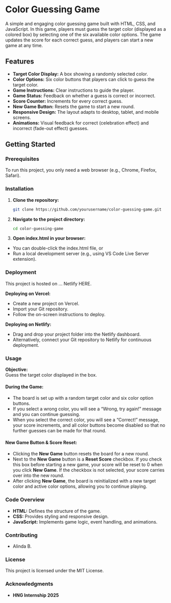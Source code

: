 # Color Guessing Game

A simple and engaging color guessing game built with HTML, CSS, and JavaScript. In this game, players must guess the target color (displayed as a colored box) by selecting one of the six available color options. The game updates the score for each correct guess, and players can start a new game at any time.

## Features

- **Target Color Display:** A box showing a randomly selected color.
- **Color Options:** Six color buttons that players can click to guess the target color.
- **Game Instructions:** Clear instructions to guide the player.
- **Game Status:** Feedback on whether a guess is correct or incorrect.
- **Score Counter:** Increments for every correct guess.
- **New Game Button:** Resets the game to start a new round.
- **Responsive Design:** The layout adapts to desktop, tablet, and mobile screens.
- **Animations:** Visual feedback for correct (celebration effect) and incorrect (fade-out effect) guesses.

## Getting Started

### Prerequisites

To run this project, you only need a web browser (e.g., Chrome, Firefox, Safari).

### Installation

1. **Clone the repository:**
   ```bash
   git clone https://github.com/yourusername/color-guessing-game.git
   ```
2. **Navigate to the project directory:**
    ```bash
    cd color-guessing-game
    ```
3. **Open index.html in your browser:**
- You can double-click the index.html file, or
- Run a local development server (e.g., using VS Code Live Server extension).

### Deployment
This project is hosted on ... Netlify <a target='_blank' src='https://color-game-hng.netlify.app/'>HERE</a>.

**Deploying on Vercel:**
- Create a new project on Vercel.
- Import your Git repository.
- Follow the on-screen instructions to deploy.

**Deploying on Netlify:**
- Drag and drop your project folder into the Netlify dashboard.
- Alternatively, connect your Git repository to Netlify for continuous deployment.

### Usage

**Objective:**  
Guess the target color displayed in the box.

#### During the Game:

- The board is set up with a random target color and six color option buttons.
- If you select a wrong color, you will see a “Wrong, try again!” message and you can continue guessing.
- When you select the correct color, you will see a “Correct!” message, your score increments, and all color buttons become disabled so that no further guesses can be made for that round.

#### New Game Button & Score Reset:

- Clicking the **New Game** button resets the board for a new round.
- Next to the **New Game** button is a **Reset Score** checkbox. If you check this box before starting a new game, your score will be reset to 0 when you click **New Game**. If the checkbox is not selected, your score carries over into the new round.
- After clicking **New Game**, the board is reinitialized with a new target color and active color options, allowing you to continue playing.

### Code Overview
- **HTML:** Defines the structure of the game.
- **CSS:** Provides styling and responsive design.
- **JavaScript:** Implements game logic, event handling, and animations.

### Contributing
- Alinda B.

### License
This project is licensed under the MIT License.

### Acknowledgments
- **HNG Internship 2025**




